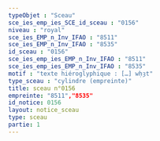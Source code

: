 ```yaml
---
typeObjet : "Sceau"
sce_ies_emp_ies_SCE_id_sceau : "0156"
niveau : "royal"
sce_ies_EMP_n_Inv_IFAO : "8511"
sce_ies_EMP_n_Inv_IFAO : "8535"
id_sceau : "0156"
sce_ies_emp_ies_EMP_n_Inv_IFAO : "8511"
sce_ies_emp_ies_EMP_n_Inv_IFAO : "8535"
motif : "texte hiéroglyphique : […] wḥȝt"
type_sceau : "cylindre (empreinte)"
title: sceau n°0156
empreinte: "8511","8535"
id_notice: 0156
layout: notice_sceau
type: sceau
partie: 1
---
```

